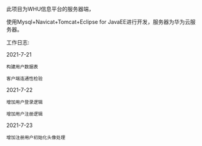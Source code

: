 此项目为WHU信息平台的服务器端，

使用Mysql+Navicat+Tomcat+Eclipse for JavaEE进行开发，服务器为华为云服务器。

工作日志:

  2021-7-21
  
    构建用户数据表
    
    客户端连通性检验
    
  2021-7-22
  
    增加用户登录逻辑
    
    增加用户注册逻辑
    
  2021-7-23
  
    增加注册用户初始化头像处理
